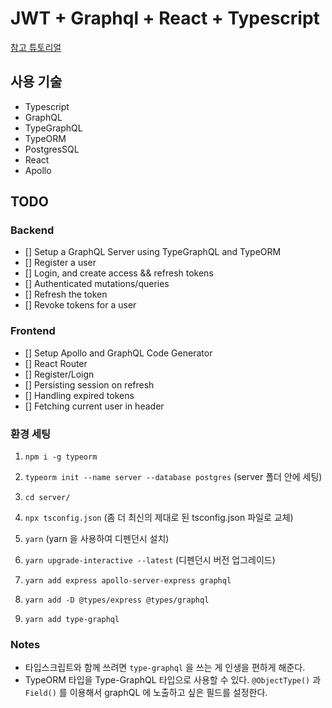 # JWT + Graphql + React + Typescript

[참고 튜토리얼](https://youtu.be/25GS0MLT8JU)

## 사용 기술
- Typescript
- GraphQL
- TypeGraphQL
- TypeORM
- PostgresSQL
- React
- Apollo

## TODO
### Backend
- [] Setup a GraphQL Server using TypeGraphQL and TypeORM
- [] Register a user
- [] Login, and create access && refresh tokens
- [] Authenticated mutations/queries
- [] Refresh the token
- [] Revoke tokens for a user

### Frontend
- [] Setup Apollo and GraphQL Code Generator
- [] React Router
- [] Register/Loign
- [] Persisting session on refresh
- [] Handling expired tokens
- [] Fetching current user in header

### 환경 세팅
1. `npm i -g typeorm`
2. `typeorm init --name server --database postgres` (server 폴더 안에 세팅)
3. `cd server/`
4. `npx tsconfig.json` (좀 더 최신의 제대로 된 tsconfig.json 파일로 교체)
5. `yarn` (yarn 을 사용하여 디펜던시 설치)
6. `yarn upgrade-interactive --latest` (디펜던시 버전 업그레이드)
7. `yarn add express apollo-server-express graphql`
8. `yarn add -D @types/express @types/graphql`

9. `yarn add type-graphql`

### Notes
- 타입스크립트와 함께 쓰려면 `type-graphql` 을 쓰는 게 인생을 편하게 해준다.
- TypeORM 타입을 Type-GraphQL 타입으로 사용할 수 있다. `@ObjectType()` 과 `Field()` 를 이용해서 graphQL 에 노출하고 싶은 필드를 설정한다.

